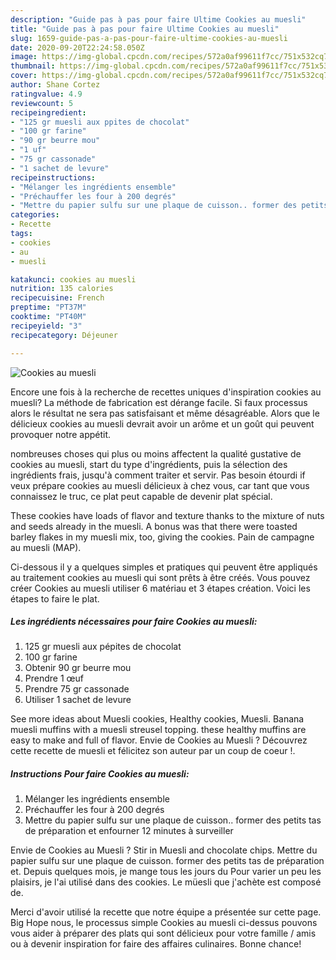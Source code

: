 ```yaml
---
description: "Guide pas à pas pour faire Ultime Cookies au muesli"
title: "Guide pas à pas pour faire Ultime Cookies au muesli"
slug: 1659-guide-pas-a-pas-pour-faire-ultime-cookies-au-muesli
date: 2020-09-20T22:24:58.050Z
image: https://img-global.cpcdn.com/recipes/572a0af99611f7cc/751x532cq70/cookies-au-muesli-photo-principale-de-la-recette.jpg
thumbnail: https://img-global.cpcdn.com/recipes/572a0af99611f7cc/751x532cq70/cookies-au-muesli-photo-principale-de-la-recette.jpg
cover: https://img-global.cpcdn.com/recipes/572a0af99611f7cc/751x532cq70/cookies-au-muesli-photo-principale-de-la-recette.jpg
author: Shane Cortez
ratingvalue: 4.9
reviewcount: 5
recipeingredient:
- "125 gr muesli aux ppites de chocolat"
- "100 gr farine"
- "90 gr beurre mou"
- "1 uf"
- "75 gr cassonade"
- "1 sachet de levure"
recipeinstructions:
- "Mélanger les ingrédients ensemble"
- "Préchauffer les four à 200 degrés"
- "Mettre du papier sulfu sur une plaque de cuisson.. former des petits tas de préparation et enfourner 12 minutes à surveiller"
categories:
- Recette
tags:
- cookies
- au
- muesli

katakunci: cookies au muesli 
nutrition: 135 calories
recipecuisine: French
preptime: "PT37M"
cooktime: "PT40M"
recipeyield: "3"
recipecategory: Déjeuner

---
```



![Cookies au muesli](https://img-global.cpcdn.com/recipes/572a0af99611f7cc/751x532cq70/cookies-au-muesli-photo-principale-de-la-recette.jpg)

Encore une fois à la recherche de recettes uniques d'inspiration cookies au muesli? La méthode de fabrication est dérange facile. Si faux processus alors le résultat ne sera pas satisfaisant et même désagréable. Alors que le délicieux cookies au muesli devrait avoir un arôme et un goût qui peuvent provoquer notre appétit.

nombreuses choses qui plus ou moins affectent la qualité gustative de cookies au muesli, start du type d'ingrédients, puis la sélection des ingrédients frais, jusqu'à comment traiter et servir. Pas besoin étourdi if veux prépare cookies au muesli délicieux à chez vous, car tant que vous connaissez le truc, ce plat peut capable de devenir plat spécial.

These cookies have loads of flavor and texture thanks to the mixture of nuts and seeds already in the muesli. A bonus was that there were toasted barley flakes in my muesli mix, too, giving the cookies. Pain de campagne au muesli (MAP).


Ci-dessous il y a quelques simples et pratiques qui peuvent être appliqués au traitement cookies au muesli qui sont prêts à être créés. Vous pouvez créer Cookies au muesli utiliser 6 matériau et 3 étapes création. Voici les étapes to faire le plat.

<!--inarticleads1-->

##### Les ingrédients nécessaires pour faire Cookies au muesli:

1.  125 gr muesli aux pépites de chocolat
1.  100 gr farine
1. Obtenir 90 gr beurre mou
1. Prendre 1 œuf
1. Prendre 75 gr cassonade
1. Utiliser 1 sachet de levure


See more ideas about Muesli cookies, Healthy cookies, Muesli. Banana muesli muffins with a muesli streusel topping. these healthy muffins are easy to make and full of flavor. Envie de Cookies au Muesli ? Découvrez cette recette de muesli et félicitez son auteur par un coup de coeur !. 

<!--inarticleads2-->

##### Instructions Pour faire Cookies au muesli:

1. Mélanger les ingrédients ensemble
1. Préchauffer les four à 200 degrés
1. Mettre du papier sulfu sur une plaque de cuisson.. former des petits tas de préparation et enfourner 12 minutes à surveiller


Envie de Cookies au Muesli ? Stir in Muesli and chocolate chips. Mettre du papier sulfu sur une plaque de cuisson. former des petits tas de préparation et. Depuis quelques mois, je mange tous les jours du Pour varier un peu les plaisirs, je l&#39;ai utilisé dans des cookies. Le müesli que j&#39;achète est composé de. 


Merci d'avoir utilisé la recette que notre équipe a présentée sur cette page. Big Hope nous, le processus simple Cookies au muesli ci-dessus pouvons vous aider à préparer des plats qui sont délicieux pour votre famille / amis ou à devenir inspiration for faire des affaires culinaires. Bonne chance!
